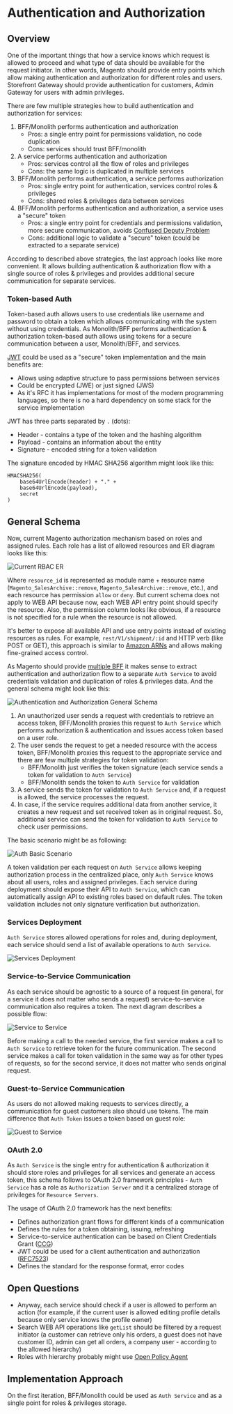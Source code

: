 # Authentication and Authorization

## Overview

One of the important things that how a service knows which request is allowed to proceed and what type of data should be
available for the request initiator. In other words, Magento should provide entry points which allow making
authentication and authorization for different roles and users. Storefront Gateway should provide authentication for
customers, Admin Gateway for users with admin privileges.

There are few multiple strategies how to build authentication and authorization for services:
    
1. BFF/Monolith performs authentication and authorization 
     - Pros: a single entry point for permissions validation, no code duplication
     - Cons: services should trust BFF/monolith
2. A service performs authentication and authorization
     - Pros: services control all the flow of roles and privileges
     - Cons: the same logic is duplicated in multiple services
3. BFF/Monolith performs authentication, a service performs authorization
    - Pros: single entry point for authentication, services control roles & privileges
    - Cons: shared roles & privileges data between services
4. BFF/Monolith performs authentication and authorization, a service uses a "secure" token
    - Pros: a single entry point for credentials and permissions validation, more secure communication, avoids
[Confused Deputy Problem](https://en.wikipedia.org/wiki/Confused_deputy_problem)
    - Cons: additional logic to validate a "secure" token (could be extracted to a separate service)

According to described above strategies, the last approach looks like more convenient. It allows building authentication
& authorization flow with a single source of roles & privileges and provides additional secure communication for separate
services.

### Token-based Auth

Token-based auth allows users to use credentials like username and password to obtain a token which allows communicating
with the system without using credentials.
As Monolith/BFF performs authentication & authorization token-based auth allows using tokens for a secure communication
between a user, Monolith/BFF, and services.

[JWT](https://jwt.io/) could be used as a "secure" token implementation and the main benefits are:
* Allows using adaptive structure to pass permissions between services
* Could be encrypted (JWE) or just signed (JWS)
* As it's RFC it has implementations for most of the modern programming languages, so there is no a hard
dependency on some stack for the service implementation

JWT has three parts separated by `.` (dots):
* Header - contains a type of the token and the hashing algorithm
* Payload - contains an information about the entity
* Signature - encoded string for a token validation

The signature encoded by HMAC SHA256 algorithm might look like this:
```
HMACSHA256(
    base64UrlEncode(header) + "." +
    base64UrlEncode(payload),
    secret
)
```
    
## General Schema

Now, current Magento authorization mechanism based on roles and assigned rules. Each role has a list of allowed resources
and ER diagram looks like this:

![Current RBAC ER](current-rbac-er.png)

Where `resource_id` is represented as module name + resource name (`Magento_SalesArchive::remove`, `Magento_SalesArchive::remove`, etc.),
and each resource has permission `allow` or `deny`. But current schema does not apply to WEB API because now, each WEB API
entry point should specify the resource. Also, the permission column looks like obvious, if a resource is not specified for
a rule when the resource is not allowed.

It's better to expose all available API and use entry points instead of existing resources as rules. For example,
`rest/V1/shipment/:id` and HTTP verb (like POST or GET), this approach is similar to [Amazon ARNs](https://docs.aws.amazon.com/general/latest/gr/aws-arns-and-namespaces.html)
and allows making fine-grained access control.

As Magento should provide [multiple BFF](https://github.com/magento/architecture/blob/master/design-documents/service-isolation.md#backends-for-frontends)
it makes sense to extract authentication and authorization flow to a separate `Auth Service` to avoid credentials
validation and duplication of roles & privileges data. And the general schema might look like this:

![Authentication and Authorization General Schema](auth-general-schema.png)

1. An unauthorized user sends a request with credentials to retrieve an access token, BFF/Monolith proxies this request to
`Auth Service` which performs authorization & authentication and issues access token based on a user role.
2. The user sends the request to get a needed resource with the access token, BFF/Monolith proxies this request to the appropriate
service and there are few multiple strategies for token validation:
    - BFF/Monolith just verifies the token signature (each service sends a token for validation to `Auth Service`)
    - BFF/Monolith sends the token to `Auth Service` for validation
3. A service sends the token for validation to `Auth Service` and, if a request is allowed, the service processes the request.
4. In case, if the service requires additional data from another service, it creates a new request and set received token
as in original request. So, additional service can send the token for validation to `Auth Service` to check user permissions.

The basic scenario might be as following:

![Auth Basic Scenario](auth-basic-scenario.png)

A token validation per each request on `Auth Service` allows keeping authorization process in the centralized place, only
`Auth Service` knows about all users, roles and assigned privileges. Each service during deployment should expose their API
to `Auth Service`, which can automatically assign API to existing roles based on default rules. The token validation includes
not only signature verification but authorization.

### Services Deployment

`Auth Service` stores allowed operations for roles and, during deployment, each service should send a list of available
operations to `Auth Service`.

![Services Deployment](services-deployment.png)

### Service-to-Service Communication

As each service should be agnostic to a source of a request (in general, for a service it does not matter who sends
a request) service-to-service communication also requires a token. The next diagram describes a possible flow:

![Service to Service](service-to-service.png)

Before making a call to the needed service, the first service makes a call to `Auth Service` to retrieve token for the future
communication. The second service makes a call for token validation in the same way as for other types of requests, so
for the second service, it does not matter who sends original request.

### Guest-to-Service Communication

As users do not allowed making requests to services directly, a communication for guest customers also should use tokens.
The main difference that `Auth Token` issues a token based on guest role:

![Guest to Service](guest-to-service.png)

### OAuth 2.0

As `Auth Service` is the single entry for authentication & authorization it should store roles and privileges for all
services and generate an access token, this schema follows to OAuth 2.0 framework principles - `Auth Service` has a role
as `Authorization Server` and it a centralized storage of privileges for `Resource Servers`.

The usage of OAuth 2.0 framework has the next benefits:
* Defines authorization grant flows for different kinds of a communication
* Defines the rules for a token obtaining, issuing, refreshing
* Service-to-service authentication can be based on Client Credentials Grant ([CCG](https://tools.ietf.org/html/rfc6749#section-4.4))
* JWT could be used for a client authentication and authorization ([RFC7523](https://tools.ietf.org/html/rfc7523))
* Defines the standard for the response format, error codes

## Open Questions

 - Anyway, each service should check if a user is allowed to perform an action (for example, if the current user is allowed
 editing profile details because only service knows the profile owner)
 - Search WEB API operations like `getList` should be filtered by a request initiator (a customer can retrieve only his
 orders, a guest does not have customer ID, admin can get all orders, a company user - according to the allowed hierarchy)
 - Roles with hierarchy probably might use [Open Policy Agent](https://www.openpolicyagent.org/)

## Implementation Approach

On the first iteration, BFF/Monolith could be used as `Auth Service` and as a single point for roles & privileges storage.